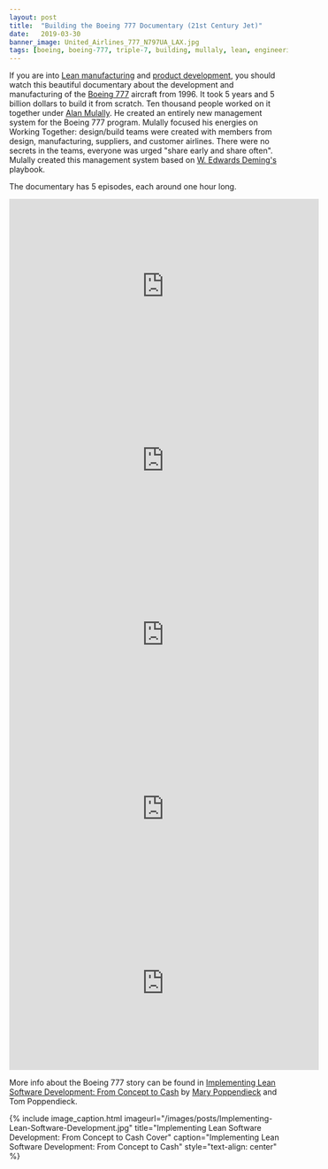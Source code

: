 ```yaml
---
layout: post
title:  "Building the Boeing 777 Documentary (21st Century Jet)"
date:   2019-03-30
banner_image: United_Airlines_777_N797UA_LAX.jpg
tags: [boeing, boeing-777, triple-7, building, mullaly, lean, engineering, development, documentary]
---
```


If you are into [Lean manufacturing](https://en.wikipedia.org/wiki/Lean_manufacturing) and [product development](https://en.wikipedia.org/wiki/Lean_product_development), you should watch this beautiful documentary about the development and manufacturing of the [Boeing 777](https://en.wikipedia.org/wiki/Boeing_777) aircraft from 1996. It took 5 years and 5 billion dollars to build it from scratch. Ten thousand people worked on it together under [Alan Mulally](https://en.wikipedia.org/wiki/Alan_Mulally). He created an entirely new management system for the Boeing 777 program. Mulally focused his energies on Working Together: design/build teams were created with members from design, manufacturing, suppliers, and customer airlines. There were no secrets in the teams, everyone was urged "share early and share often". Mulally created this management system based on [W. Edwards Deming's](https://en.wikipedia.org/wiki/W._Edwards_Deming) playbook.

The documentary has 5 episodes, each around one hour long.

<iframe width="560" height="315" src="https://www.youtube.com/embed/0oyWZjdXxlw" frameborder="0" allow="accelerometer; autoplay; encrypted-media; gyroscope; picture-in-picture" allowfullscreen></iframe>

<!--more-->

<iframe width="560" height="315" src="https://www.youtube.com/embed/5inPWgrjONc" frameborder="0" allow="accelerometer; autoplay; encrypted-media; gyroscope; picture-in-picture" allowfullscreen></iframe>

<iframe width="560" height="315" src="https://www.youtube.com/embed/esmbJjK0M7Y" frameborder="0" allow="accelerometer; autoplay; encrypted-media; gyroscope; picture-in-picture" allowfullscreen></iframe>

<iframe width="560" height="315" src="https://www.youtube.com/embed/9LaSR97Zhhc" frameborder="0" allow="accelerometer; autoplay; encrypted-media; gyroscope; picture-in-picture" allowfullscreen></iframe>

<iframe width="560" height="315" src="https://www.youtube.com/embed/x4vEfZFx4hk" frameborder="0" allow="accelerometer; autoplay; encrypted-media; gyroscope; picture-in-picture" allowfullscreen></iframe>

More info about the Boeing 777 story can be found in [Implementing Lean Software Development: From Concept to Cash](https://www.amazon.com/gp/product/0321437381) by [Mary Poppendieck](https://www.amazon.com/Mary-Poppendieck/e/B001IGNU3O/) and Tom Poppendieck.

{% include image_caption.html imageurl="/images/posts/Implementing-Lean-Software-Development.jpg" 
title="Implementing Lean Software Development: From Concept to Cash Cover" caption="Implementing Lean Software Development: From Concept to Cash" style="text-align: center" %}


